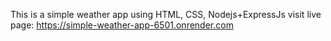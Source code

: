 This is a simple weather app using HTML, CSS, Nodejs+ExpressJs
visit live page: https://simple-weather-app-6501.onrender.com
